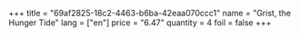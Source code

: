 +++
title = "69af2825-18c2-4463-b6ba-42eaa070ccc1"
name = "Grist, the Hunger Tide"
lang = ["en"]
price = "6.47"
quantity = 4
foil = false
+++
